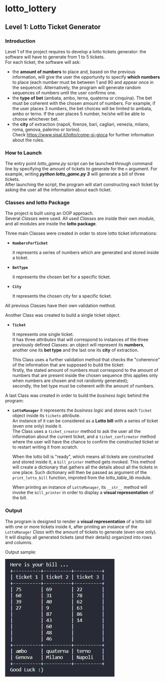 # lotto_lottery
## Level 1: Lotto Ticket Generator

### Introduction
Level 1 of the project requires to develop a lotto tickets generator: the software will have to generate from 1 to 5 tickets.<br>
For each ticket, the software will ask:  
- the **amount of numbers** to place and, based on the previous information, will give the user the opportunity to specify **which numbers** to place (each number must be between 1 and 90 and appear once in the sequence). Alternatively, the program will generate random sequences of numbers until the user confirms one.
- the **type of bet** (ambata, ambo, terna, quaterna or cinquina). The bet must be coherent with the chosen amount of numbers. For example, if the user places 3 numbers, the bet choices will be limited to ambata, ambo or terno. If the user places 5 number, he/she will be able to choose whichever bet.
- the **city** of extraction (napoli, firenze, bari, cagliari, venezia, milano, roma, genova, palermo or torino).<br>
Check <https://www.sisal.it/lotto/come-si-gioca> for further information about the rules.

### How to Launch
The entry point *lotto_game.py* script can be launched through command line by specifying the amount of tickets to generate for the `n` argument. For example, writing ***python lotto_game.py 3*** will generate a bill of three tickets.<br> 
After launching the script, the program will start constructing each ticket by asking the user all the information about each ticket.

### Classes and lotto Package
The project is built using an OOP approach.<br>
Several *Classes* were used. All used *Classes* are inside their own *module*, and all modules are inside the **lotto package**.

Three main Classes were created in order to store lotto ticket informations:

* **`NumbersForTicket`**

    it represents a series of numbers which are generated and stored inside a ticket.

* **`BetType`**

    it represents the chosen bet for a specific ticket.

* **`City`** 

    It represents the chosen city for a specific ticket.

All previous Classes have their own validation method.

Another Class was created to build a single ticket object.

* **`Ticket`**

    It represents one single ticket.<br>
    It has three *attributes* that will correspond to instances of the three previously defined Classes: an object will represent its **numbers**, another one its **bet type** and the last one its **city** of extraction.  

    This Class uses a further validation method that checks the "coherence" of the information that are supposed to build the ticket:<br>
    firstly, the stated amount of numbers must correspond to the amount of numbers that are present inside the chosen sequence (this applies only when numbers are chosen and not randomly generated);<br>
    secondly, the bet type must be coherent with the amount of numbers.

A last Class was created in order to build the *business logic* behind the program:

* **`LottoManager`**
    it represents the *business logic* and stores each `Ticket` object inside its `tickets` attribute.<br>
    An instance of it can be considered as a **Lotto bill** with a series of ticket (even one only) inside it.<br>
    The Class uses a `ticket_creator` method to ask the user all the information about the current ticket, and a `ticket_confirmator` method where the user will have the chance to confirm the constructed ticket or to restart writing it from scratch.

    When the lotto bill is "ready", which means all tickets are constructed and stored inside it, a `bill_printer` method gets invoked. This method will create a dictionary that gathers all the details about all the tickets in one place. Such dictionary will then be passed as argument of the `print_lotto_bill` function, improted from the *lotto_table_lib* module.


    
    When printing an instance of `LottoManager`, its `__str__` method will invoke the `bill_printer` in order to display a **visual representation** of the bill.


### Output
The program is designed to render a **visual representation** of a lotto bill with one or more tickets inside it, after printing
an instance of the `LottoManager` *Class* with the amount of tickets to generate (even one only). It will display all generated tickets (and their details) organized into rows and columns.

Output sample:

![Lotto bill](docs/lotto-bill-sample.JPG)
